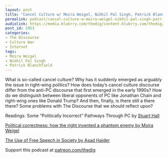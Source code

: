 ```yaml
---
layout: post
title: "Cancel Culture w/ Moira Weigel, Nikhil Pal Singh, Patrick Blanchfield"
permalink: podcast/cancel-culture-w-moira-weigel-nikhil-pal-singh-patrick-blanchfield/
audiolink: https://media.blubrry.com/thedig/content.blubrry.com/thedig/The_Dig-EP_305-Cancel.mp3
post_id: 1953
categories: 
- The Discourse
- Culture War
- Internet
tags: 
- Moira Weigel
- Nikhil Pal Singh
- Patrick Blanchfield
---
```


What is so-called cancel culture? Why has it suddenly emerged as arguably 
the issue in right-wing politics? How does today’s cancel culture discourse differ from the anti-PC discourse that first emerged in the early 1990s? How do we distinguish between liberal opponents of PC like Jonathan Chain and right-wing ones like Donald Trump? And then, finally, is there still a 
there there? Some problems with The Discourse that we should reflect upon? 

Readings:
Some “Politically Incorrect” Pathways Through PC by [Stuart Hall](https://www.ram-wan.net/restrepo/hall/some%20politically%20incorrect%20pathways.pdf)

[Political correctness: how the right invented a phantom enemy by Moira Weigel](https://www.theguardian.com/us-news/2016/nov/30/political-correctness-how-the-right-invented-phantom-enemy-donald-trump)

[The Use of Free Speech in Society by Asad Haider](https://www.versobooks.com/blogs/4793-the-use-of-free-speech-in-society)

Support this podcast at [patreon.com/thedig](http://www.patreon.com/TheDig) 